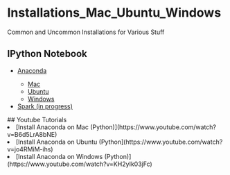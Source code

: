 # Installations_Mac_Ubuntu_Windows
Common and Uncommon Installations for Various Stuff

## IPython Notebook
<ul>
  <li> <a href="https://github.com/mGalarnyk/Installations_Mac_Ubuntu_Windows/tree/master/Anaconda">Anaconda</a> </li>
    <ul>
      <li> <a href="https://github.com/mGalarnyk/Anaconda_Install_Mac_Ubuntu_Windows/blob/master/Anaconda%20Install%20Instructions%20-%20Mac%20OS%20X.ipynb">Mac</a> </li>
      <li> <a href="https://github.com/mGalarnyk/Installations_Mac_Ubuntu_Windows/blob/master/Anaconda/Anaconda_Install_Instructions_Ubuntu.ipynb">Ubuntu</a> </li>
      <li> <a href="https://github.com/mGalarnyk/Installations_Mac_Ubuntu_Windows/blob/master/Anaconda/Anaconda_Install_Instructions_Windows.ipynb">Windows</a> </li>
    </ul>
  <li><a href="https://github.com/mGalarnyk/Installations_Mac_Ubuntu_Windows/tree/master/Spark">Spark (in progress)</a></li>
</ul> 
## Youtube Tutorials
<li>[Install Anaconda on Mac (Python)](https://www.youtube.com/watch?v=B6d5LrA8bNE)</li>
<li>[Install Anaconda on Ubuntu (Python](https://www.youtube.com/watch?v=jo4RMiM-ihs)</li>
<li>[Install Anaconda on Windows (Python)](https://www.youtube.com/watch?v=KH2yIk03jFc)</li>
